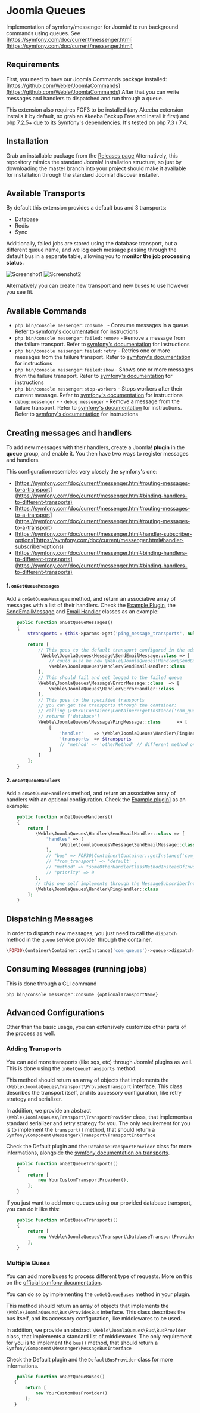 # Joomla Queues

Implementation of symfony/messenger for Joomla! to run background commands using queues.
See [https://symfony.com/doc/current/messenger.html](https://symfony.com/doc/current/messenger.html)

## Requirements

First, you need to have our Joomla Commands package installed:
[https://github.com/Weble/JoomlaCommands](https://github.com/Weble/JoomlaCommands)
After that you can write messages and handlers to dispatched and run through a queue.

This extension also requires FOF3 to be installed (any Akeeba extension installs it by default, so grab an Akeeba Backup Free and install it first) and php 7.2.5+ due to its Symfony's dependencies. It's tested on php 7.3 / 7.4.

## Installation

Grab an installable package from the [Releases page](https://github.com/Weble/JoomlaQueues/releases)
Alternatively, this repository mimics the standard Joomla! installation structure, so just by downloading the master branch into your project should make it available for installation through the standard Joomla! discover installer.

## Available Transports
By default this extension provides a default bus and 3 transports:
- Database
- Redis
- Sync

Additionally, failed jobs are stored using the database transport, but a different queue name, and we log each message passing through the default bus in a separate table, allowing you to **monitor the job processing status.**

![Screenshot1](https://github.com/Weble/JoomlaQueues/raw/master/screenshot1.png)
![Screenshot2](https://github.com/Weble/JoomlaQueues/raw/master/screenshot2.png)

Alternatively you can create new transport and new buses to use however you see fit.

## Available Commands

- ```php bin/console messenger:consume ``` - Consume messages in a queue. Refer to [symfony's documentation](https://symfony.com/doc/current/messenger.html#consuming-messages-running-the-worker) for instructions
- ```php bin/console messenger:failed:remove``` - Remove a message from the failure transport. Refer to [symfony's documentation](https://symfony.com/doc/current/messenger.html#saving-retrying-failed-messages) for instructions
- ```php bin/console messenger:failed:retry``` - Retries one or more messages from the failure transport. Refer to [symfony's documentation](https://symfony.com/doc/current/messenger.html#saving-retrying-failed-messages) for instructions
- ```php bin/console messenger:failed:show``` - Shows one or more messages from the failure transport. Refer to [symfony's documentation](https://symfony.com/doc/current/messenger.html#saving-retrying-failed-messages) for instructions
- ```php bin/console messenger:stop-workers``` - Stops workers after their current message. Refer to [symfony's documentation](https://symfony.com/doc/current/messenger.html#deploying-to-production) for instructions
- ```debug:messenger``` - - ```debug:messenger``` - Remove a message from the failure transport. Refer to [symfony's documentation](https://symfony.com/doc/current/messenger.html#consuming-messages-running-the-worker) for instructions. Refer to [symfony's documentation](https://symfony.com/doc/current/messenger.html#creating-a-message-handler) for instructions

## Creating messages and handlers

To add new messages with their handlers, create a Joomla! **plugin** in the **queue** group, and enable it.
You then have two ways to register messages and handlers.

This configuration resembles very closely the symfony's one:
- [https://symfony.com/doc/current/messenger.html#routing-messages-to-a-transport](https://symfony.com/doc/current/messenger.html#binding-handlers-to-different-transports)
- [https://symfony.com/doc/current/messenger.html#routing-messages-to-a-transport](https://symfony.com/doc/current/messenger.html#routing-messages-to-a-transport)
- [https://symfony.com/doc/current/messenger.html#handler-subscriber-options](https://symfony.com/doc/current/messenger.html#handler-subscriber-options)
- [https://symfony.com/doc/current/messenger.html#binding-handlers-to-different-transports](https://symfony.com/doc/current/messenger.html#binding-handlers-to-different-transports)

#### 1. ```onGetQueueMessages``` 

Add a ```onGetQueueMessages```  method, and return an associative array of messages with a list of their handlers.
Check the [Example Plugin](https://github.com/Weble/JoomlaQueues/blob/master/plugins/queue/queueexample/queueexample.php), the [SendEmailMessage](https://github.com/Weble/JoomlaQueues/blob/master/libraries/joomla-queues/Message/SendEmailMessage.php) and [Email Handler](https://github.com/Weble/JoomlaQueues/blob/master/libraries/joomla-queues/Handler/SendEmailHandler.php) classes as an example:

```php
    public function onGetQueueMessages()
    {
        $transports = $this->params->get('ping_message_transports', null);

        return [
            // This goes to the default transport configured in the admin parameters
             \Weble\JoomlaQueues\Message\SendEmailMessage::class => [
                // could also be new \Weble\JoomlaQueues\Handler\SendEmailHandler()
                \Weble\JoomlaQueues\Handler\SendEmailHandler::class
            ],
            // This should fail and get logged to the failed queue
            \Weble\JoomlaQueues\Message\ErrorMessage::class  => [
                \Weble\JoomlaQueues\Handler\ErrorHandler::class
            ],
            // This goes to the specified transports
            // you can get the transports through the container:
            // calling \FOF30\Container\Container::getInstance('com_queues')->transport->getTransportsKeys(); 
            // returns ['database']
            \Weble\JoomlaQueues\Message\PingMessage::class      => [
                [
                    'handler'    => \Weble\JoomlaQueues\Handler\PingHandler::class,
                    'transports' => $transports
                    // 'method' => 'otherMethod' // different method on the handler, other than __invoke()
                ]
            ]
        ];
    }
```

#### 2. ```onGetQueueHandlers``` 

Add a ```onGetQueueHandlers```  method, and return an associative array of handlers with an optional configuration.
Check the [Example plugin](https://github.com/Weble/JoomlaQueues/blob/master/plugins/queue/queueexample/queueexample.php)] as an example:

```php
    public function onGetQueueHandlers()
    {
        return [
           \Weble\JoomlaQueues\Handler\SendEmailHandler::class => [
               "handles" => [
                    \Weble\JoomlaQueues\Message\SendEmailMessage::class
               ],
               // "bus" => FOF30\Container\Container::getInstance('com_queues')->bus->getDefaultName(),
               // "from_transport" => 'default' ,
               // "method" => "someOtherHandlerClassMethodInsteadOfInvoke",
               // "priority" => 0
           ],
           // this one self implements through the MessageSubscriberInterface
           \Weble\JoomlaQueues\Handler\PingHandler::class
        ];
    }
```

## Dispatching Messages

In order to dispatch new messages, you just need to call the ```dispatch``` method in the ```queue``` service provider through the container.

```php
\FOF30\Container\Container::getInstance('com_queues')->queue->dispatch(new \Weble\JoomlaQueues\Message\PingMessage());
```

## Consuming Messages (running jobs)

This is done through a CLI command

```php bin/console messenger:consume {optionalTransportName}```

## Advanced Configurations

Other than the basic usage, you can extensively customize other parts of the process as well.

### Adding Transports

You can add more transports (like sqs, etc) through Joomla! plugins as well.
This is done using the ```onGetQueueTransports``` method.

This method should return an array of objects that implements the ```\Weble\JoomlaQueues\Transport\ProvidesTransport``` interface. This class describes the transport itself, and its accessory configuration, like retry strategy and serializer.

In addition, we provide an abstract ```\Weble\JoomlaQueues\Transport\TransportProvider```  class, that implements a standard serializer and retry strategy for you. The only requirement for you is to implement the ```transport()``` method, that should return a ```Symfony\Component\Messenger\Transport\TransportInterface```

Check the Default plugin and the ```DatabaseTransportProvider``` class for more informations, alongside the [symfony documentation on transports](https://symfony.com/doc/current/messenger.html#transport-configuration).

```php
    public function onGetQueueTransports()
    {
        return [
            new YourCustomTransportProvider(),
        ];
    }
```

If you just want to add more queues using our provided database transport, you can do it like this:

```php
    public function onGetQueueTransports()
    {
        return [
            new \Weble\JoomlaQueues\Transport\DatabaseTransportProvider('newqueuename'),
        ];
    }
```

### Multiple Buses

You can add more buses to process different type of requests. More on this on the [official symfony documentation](https://symfony.com/doc/current/messenger/multiple_buses.html).

You can do so by implementing the ```onGetQueueBuses``` method in your plugin.

This method should return an array of objects that implements the ```\Weble\JoomlaQueues\Bus\ProvidesBus``` interface. This class describes the bus itself, and its accessory configuration, like middlewares to be used.

In addition, we provide an abstract ```\Weble\JoomlaQueues\Bus\BusProvider```  class, that implements a standard list of middlewares. The only requirement for you is to implement the ```bus()``` method, that should return a ```Symfony\Component\Messenger\MessageBusInterface```

Check the Default plugin and the ```DefaultBusProvider``` class for more informations.

```php
    public function onGetQueueBuses()
   {
       return [
           new YourCustomBusProvider()
       ];
   }
```
